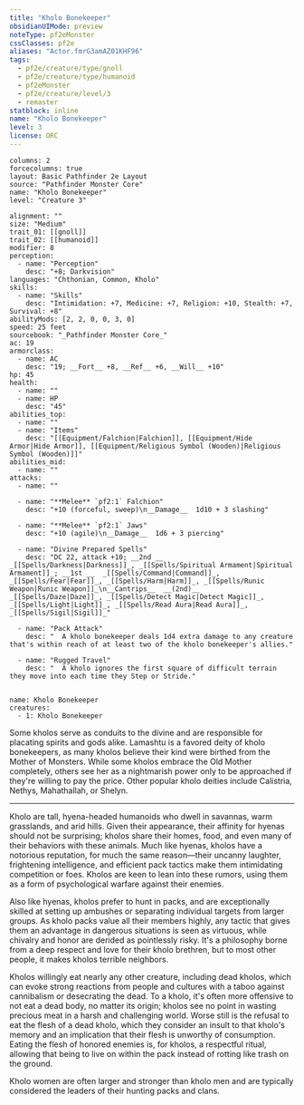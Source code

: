```yaml
---
title: "Kholo Bonekeeper"
obsidianUIMode: preview
noteType: pf2eMonster
cssClasses: pf2e
aliases: "Actor.fmrG3amAZ01KHF96" 
tags:
  - pf2e/creature/type/gnoll
  - pf2e/creature/type/humanoid
  - pf2eMonster
  - pf2e/creature/level/3
  - remaster
statblock: inline
name: "Kholo Bonekeeper"
level: 3
license: ORC
---
```


```statblock
columns: 2
forcecolumns: true
layout: Basic Pathfinder 2e Layout
source: "Pathfinder Monster Core"
name: "Kholo Bonekeeper"
level: "Creature 3"

alignment: ""
size: "Medium"
trait_01: [[gnoll]]
trait_02: [[humanoid]]
modifier: 8
perception:
  - name: "Perception"
    desc: "+8; Darkvision"
languages: "Chthonian, Common, Kholo"
skills:
  - name: "Skills"
    desc: "Intimidation: +7, Medicine: +7, Religion: +10, Stealth: +7, Survival: +8"
abilityMods: [2, 2, 0, 0, 3, 0]
speed: 25 feet
sourcebook: "_Pathfinder Monster Core_"
ac: 19
armorclass:
  - name: AC
    desc: "19; __Fort__ +8, __Ref__ +6, __Will__ +10"
hp: 45
health:
  - name: ""
  - name: HP
    desc: "45"
abilities_top:
  - name: ""
  - name: "Items"
    desc: "[[Equipment/Falchion|Falchion]], [[Equipment/Hide Armor|Hide Armor]], [[Equipment/Religious Symbol (Wooden)|Religious Symbol (Wooden)]]"
abilities_mid:
  - name: ""
attacks:
  - name: ""

  - name: "**Melee** `pf2:1` Falchion"
    desc: "+10 (forceful, sweep)\n__Damage__  1d10 + 3 slashing"

  - name: "**Melee** `pf2:1` Jaws"
    desc: "+10 (agile)\n__Damage__  1d6 + 3 piercing"

  - name: "Divine Prepared Spells"
    desc: "DC 22, attack +10; __2nd __  _[[Spells/Darkness|Darkness]]_, _[[Spells/Spiritual Armament|Spiritual Armament]]_; __1st __  _[[Spells/Command|Command]]_, _[[Spells/Fear|Fear]]_, _[[Spells/Harm|Harm]]_, _[[Spells/Runic Weapon|Runic Weapon]]_\n__Cantrips__  __(2nd)__ _[[Spells/Daze|Daze]]_, _[[Spells/Detect Magic|Detect Magic]]_, _[[Spells/Light|Light]]_, _[[Spells/Read Aura|Read Aura]]_, _[[Spells/Sigil|Sigil]]_"

  - name: "Pack Attack"
    desc: "  A kholo bonekeeper deals 1d4 extra damage to any creature that's within reach of at least two of the kholo bonekeeper's allies."

  - name: "Rugged Travel"
    desc: "  A kholo ignores the first square of difficult terrain they move into each time they Step or Stride."
 
```

```encounter-table
name: Kholo Bonekeeper
creatures:
  - 1: Kholo Bonekeeper
```



Some kholos serve as conduits to the divine and are responsible for placating spirits and gods alike. Lamashtu is a favored deity of kholo bonekeepers, as many kholos believe their kind were birthed from the Mother of Monsters. While some kholos embrace the Old Mother completely, others see her as a nightmarish power only to be approached if they're willing to pay the price. Other popular kholo deities include Calistria, Nethys, Mahathallah, or Shelyn.

* * *

Kholo are tall, hyena-headed humanoids who dwell in savannas, warm grasslands, and arid hills. Given their appearance, their affinity for hyenas should not be surprising; kholos share their homes, food, and even many of their behaviors with these animals. Much like hyenas, kholos have a notorious reputation, for much the same reason—their uncanny laughter, frightening intelligence, and efficient pack tactics make them intimidating competition or foes. Kholos are keen to lean into these rumors, using them as a form of psychological warfare against their enemies.

Also like hyenas, kholos prefer to hunt in packs, and are exceptionally skilled at setting up ambushes or separating individual targets from larger groups. As kholo packs value all their members highly, any tactic that gives them an advantage in dangerous situations is seen as virtuous, while chivalry and honor are derided as pointlessly risky. It's a philosophy borne from a deep respect and love for their kholo brethren, but to most other people, it makes kholos terrible neighbors.

Kholos willingly eat nearly any other creature, including dead kholos, which can evoke strong reactions from people and cultures with a taboo against cannibalism or desecrating the dead. To a kholo, it's often more offensive to not eat a dead body, no matter its origin; kholos see no point in wasting precious meat in a harsh and challenging world. Worse still is the refusal to eat the flesh of a dead kholo, which they consider an insult to that kholo's memory and an implication that their flesh is unworthy of consumption. Eating the flesh of honored enemies is, for kholos, a respectful ritual, allowing that being to live on within the pack instead of rotting like trash on the ground.

Kholo women are often larger and stronger than kholo men and are typically considered the leaders of their hunting packs and clans.
